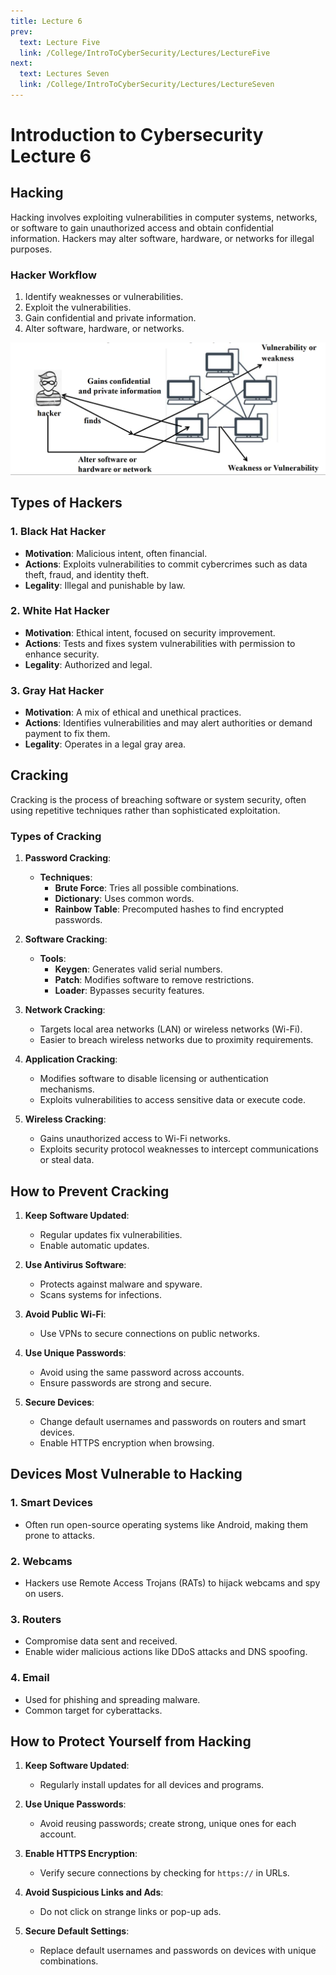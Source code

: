 ```yaml
---
title: Lecture 6
prev:
  text: Lecture Five
  link: /College/IntroToCyberSecurity/Lectures/LectureFive
next:
  text: Lectures Seven
  link: /College/IntroToCyberSecurity/Lectures/LectureSeven
---
```


# Introduction to Cybersecurity Lecture 6

## Hacking

Hacking involves exploiting vulnerabilities in computer systems, networks, or software to gain unauthorized access and obtain confidential information. Hackers may alter software, hardware, or networks for illegal purposes.

### Hacker Workflow

1. Identify weaknesses or vulnerabilities.
2. Exploit the vulnerabilities.
3. Gain confidential and private information.
4. Alter software, hardware, or networks.

![](../imgs/figure19.png)

## Types of Hackers

### 1. Black Hat Hacker

- **Motivation**: Malicious intent, often financial.
- **Actions**: Exploits vulnerabilities to commit cybercrimes such as data theft, fraud, and identity theft.
- **Legality**: Illegal and punishable by law.

### 2. White Hat Hacker

- **Motivation**: Ethical intent, focused on security improvement.
- **Actions**: Tests and fixes system vulnerabilities with permission to enhance security.
- **Legality**: Authorized and legal.

### 3. Gray Hat Hacker

- **Motivation**: A mix of ethical and unethical practices.
- **Actions**: Identifies vulnerabilities and may alert authorities or demand payment to fix them.
- **Legality**: Operates in a legal gray area.

## Cracking

Cracking is the process of breaching software or system security, often using repetitive techniques rather than sophisticated exploitation.

### Types of Cracking

1. **Password Cracking**:

   - **Techniques**:
     - **Brute Force**: Tries all possible combinations.
     - **Dictionary**: Uses common words.
     - **Rainbow Table**: Precomputed hashes to find encrypted passwords.

2. **Software Cracking**:

   - **Tools**:
     - **Keygen**: Generates valid serial numbers.
     - **Patch**: Modifies software to remove restrictions.
     - **Loader**: Bypasses security features.

3. **Network Cracking**:

   - Targets local area networks (LAN) or wireless networks (Wi-Fi).
   - Easier to breach wireless networks due to proximity requirements.

4. **Application Cracking**:

   - Modifies software to disable licensing or authentication mechanisms.
   - Exploits vulnerabilities to access sensitive data or execute code.

5. **Wireless Cracking**:
   - Gains unauthorized access to Wi-Fi networks.
   - Exploits security protocol weaknesses to intercept communications or steal data.

## How to Prevent Cracking

1. **Keep Software Updated**:

   - Regular updates fix vulnerabilities.
   - Enable automatic updates.

2. **Use Antivirus Software**:

   - Protects against malware and spyware.
   - Scans systems for infections.

3. **Avoid Public Wi-Fi**:

   - Use VPNs to secure connections on public networks.

4. **Use Unique Passwords**:

   - Avoid using the same password across accounts.
   - Ensure passwords are strong and secure.

5. **Secure Devices**:
   - Change default usernames and passwords on routers and smart devices.
   - Enable HTTPS encryption when browsing.

## Devices Most Vulnerable to Hacking

### 1. Smart Devices

- Often run open-source operating systems like Android, making them prone to attacks.

### 2. Webcams

- Hackers use Remote Access Trojans (RATs) to hijack webcams and spy on users.

### 3. Routers

- Compromise data sent and received.
- Enable wider malicious actions like DDoS attacks and DNS spoofing.

### 4. Email

- Used for phishing and spreading malware.
- Common target for cyberattacks.


## How to Protect Yourself from Hacking

1. **Keep Software Updated**:

   - Regularly install updates for all devices and programs.

2. **Use Unique Passwords**:

   - Avoid reusing passwords; create strong, unique ones for each account.

3. **Enable HTTPS Encryption**:

   - Verify secure connections by checking for `https://` in URLs.

4. **Avoid Suspicious Links and Ads**:

   - Do not click on strange links or pop-up ads.

5. **Secure Default Settings**:
   - Replace default usernames and passwords on devices with unique combinations.
